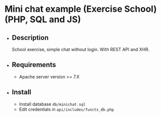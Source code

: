 # Mini chat example (Exercise School) (PHP, SQL and JS)

- ## Description
  
  School exercise, simple chat without login. With REST API and XHR.

- ## Requirements
  
  - Apache server version >= 7.X

- ## Install
  
  - Install database `db/minichat.sql`
  - Edit credentials in `api/includes/functs_db.php`
